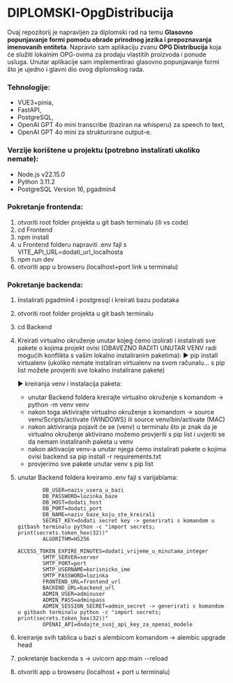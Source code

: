 # DIPLOMSKI-OpgDistribucija

Ovaj repozitorij je napravljen za diplomski rad na temu **Glasovno popunjavanje formi pomoću obrade prirodnog jezika i prepoznavanja imenovanih entiteta**. Napravio sam aplikaciju zvanu **OPG Distribucija** koja će služiti lokalnim OPG-ovima za prodaju vlastitih proizvoda i ponude usluga. Unutar aplikacije sam implementirao glasovno popunjavanje formi što je ujedno i glavni dio ovog diplomskog rada.

### Tehnologije:

- VUE3+pinia,
- FastAPI,
- PostgreSQL,
- OpenAI GPT 4o mini transcribe (baziran na whisperu) za speech to text,
- OpenAI GPT 4o mini za strukturirane output-e.

### Verzije korištene u projektu (potrebno instalirati ukoliko nemate):

- Node.js v22.15.0
- Python 3.11.2
- PostgreSQL Version 16, pgadmin4

### Pokretanje frontenda:

1. otvoriti root folder projekta u git bash terminalu (ili vs code)
2. cd Frontend
3. npm install
4. u Frontend folderu napraviti .env fajl s
   VITE_API_URL=dodati_url_localhosta
5. npm run dev
6. otvoriti app u browseru (localhost+port link u terminalu)

### Pokretanje backenda:

1.  Instalirati pgadmin4 i postgresql i kreirati bazu podataka
2.  otvoriti root folder projekta u git bash terminalu
3.  cd Backend
4.  Kreirati virtualno okruženje unutar kojeg ćemo izolirati i instalirati sve pakete o kojima projekt ovisi (OBAVEZNO RADITI UNUTAR VENV radi mogućih konflikta s vašim lokalno instaliranim paketima):
    ► pip install virtualenv (ukoliko nemate instaliran virtualenv na svom računalu... s pip list možete provjeriti sve lokalno instalirane pakete)

    ► kreiranja venv i instalacija paketa:

    - unutar Backend foldera kreirajte virtualno okruženje s komandom -> python -m venv venv
    - nakon toga aktivirajte virtualno okruženje s komandom -> source venv/Scripts/activate (WINDOWS) ili source venv/bin/activate (MAC)
    - nakon aktiviranja pojavit će se (venv) u terminalu što je znak da je virtualno okruženje aktivirano možemo provjeriti s pip list i uvjeriti se da nemam instaliranih paketa u venv
    - nakon aktivacije venv-a unutar njega ćemo instalirati pakete o kojima ovisi backend sa pip install -r requirements.txt
    - provjerimo sve pakete unutar venv s pip list

5.  unutar Backend foldera kreiramo .env fajl s varijablama:

                DB_USER=naziv_usera_u_bazi
                DB_PASSWORD=lozinka_baze
                DB_HOST=dodati_host
                DB_PORT=dodati_port
                DB_NAME=naziv_baze_koju_ste_kreirali
                SECRET_KEY=dodati secret key -> generirati s komandom u gitbash terminalu python -c "import secrets; print(secrets.token_hex(32))"
                ALGORITHM=HS256
                ACCESS_TOKEN_EXPIRE_MINUTES=dodati_vrijeme_u_minutama_integer
                SMTP_SERVER=server
                SMTP_PORT=port
                SMTP_USERNAME=korisnicko_ime
                SMTP_PASSWORD=lozinka
                FRONTEND_URL=frontend_url
                BACKEND_URL=backend_url
                ADMIN_USER=adminuser
                ADMIN_PASS=adminpass
                ADMIN_SESSION_SECRET=admin_secret -> generirati s komandom u gitbash terminalu python -c "import secrets; print(secrets.token_hex(32))"
                OPENAI_API=dodajte_svoj_api_key_za_openai_modele

6.  kreiranje svih tablica u bazi s alembicom komandom -> alembic upgrade head
7.  pokretanje backenda s -> uvicorn app:main --reload
8.  otvoriti app u browseru (localhost + port u terminalu)
